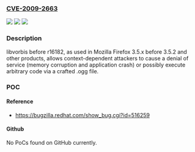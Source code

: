 ### [CVE-2009-2663](https://cve.mitre.org/cgi-bin/cvename.cgi?name=CVE-2009-2663)
![](https://img.shields.io/static/v1?label=Product&message=n%2Fa&color=blue)
![](https://img.shields.io/static/v1?label=Version&message=n%2Fa&color=blue)
![](https://img.shields.io/static/v1?label=Vulnerability&message=n%2Fa&color=brighgreen)

### Description

libvorbis before r16182, as used in Mozilla Firefox 3.5.x before 3.5.2 and other products, allows context-dependent attackers to cause a denial of service (memory corruption and application crash) or possibly execute arbitrary code via a crafted .ogg file.

### POC

#### Reference
- https://bugzilla.redhat.com/show_bug.cgi?id=516259

#### Github
No PoCs found on GitHub currently.

